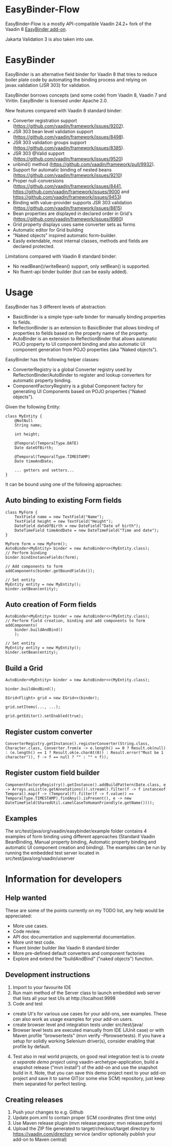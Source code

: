 # EasyBinder-Flow

EasyBinder-Flow is a mostly API-compatible Vaadin 24.2+ fork of the Vaadin 8 [EasyBinder add-on](https://github.com/ljessendk/easybinder/).

Jakarta Validation 3 is also taken into use.

# EasyBinder

EasyBinder is an alternative field binder for Vaadin 8 that tries to reduce boiler plate code by automating the binding process and relying on javax.validation (JSR 303) for validation.

EasyBinder borrows concepts (and some code) from Vaadin 8, Vaadin 7 and Viritin. EasyBinder is licensed under Apache 2.0.

New features compared with Vaadin 8 standard binder:
- Converter registration support (https://github.com/vaadin/framework/issues/9202).
- JSR 303 bean level validation support (https://github.com/vaadin/framework/issues/8498).
- JSR 303 validation groups support (https://github.com/vaadin/framework/issues/8385).
- JSR 303 @Valid support (https://github.com/vaadin/framework/issues/9520)
- unbind() method (https://github.com/vaadin/framework/pull/9932).
- Support for automatic binding of nested beans (https://github.com/vaadin/framework/issues/9210)
- Proper null-conversions (https://github.com/vaadin/framework/issues/8441, https://github.com/vaadin/framework/issues/9000 and https://github.com/vaadin/framework/issues/9453)
- Binding with value-provider supports JSR 303 validation (https://github.com/vaadin/framework/issues/8815)
- Bean properties are displayed in declared order in Grid's (https://github.com/vaadin/framework/issues/8980)
- Grid property displays uses same converter sets as forms
- Automatic editor for Grid building
- "Naked objects" inspired automatic form-builder.
- Easily extendable, most internal classes, methods and fields are declared protected.

Limitations compared with Vaadin 8 standard binder:
- No readBean()/writeBean() support, only setBean() is supported.
- No fluent-api binder builder (but can be easily added).

# Usage

EasyBinder has 3 different levels of abstraction:
- BasicBinder is a simple type-safe binder for manually binding properties to fields. 
- ReflectionBinder is an extension to BasicBinder that allows binding of properties to fields based on the property name of the property.
- AutoBinder is an extension to ReflectionBinder that allows automatic POJO property to UI component binding and also automatic UI component generation from POJO properties (aka "Naked objects").  

EasyBinder has the following helper classes:
- ConverterRegistry is a global Converter registry used by ReflectionBinder/AutoBinder to register and lookup converters for automatic property binding.
- ComponentFactoryRegistry is a global Component factory for generating UI Components based on POJO properties ("Naked objects"). 


Given the following Entity:
```
class MyEntity {
	@NotNull
	String name;
	
	int height;
	
	@Temporal(TemporalType.DATE)	
	Date dateOfBirth;
	
	@Temporal(TemporalType.TIMESTAMP)	
	Date timeAndDate;	
	
	... getters and setters...
}
```
It can be bound using one of the following approaches:
## Auto binding to existing Form fields
```
class MyForm {
	TextField name = new TextField("Name");
	TextField height = new TextField("Height");
	DateField dateOfBirth = new DateField("Date of birth");
	DateTimeField timeAndDate = new DateTimeField("Time and date"); 
}

MyForm form = new MyForm();
AutoBinder<MyEntity> binder = new AutoBinder<>(MyEntity.class);
// Perform binding 	
binder.bindInstanceFields(form);
 	
// Add components to form
addComponents(binder.getBoundFields());
 	
// Set entity
MyEntity entity = new MyEntity();
binder.setBean(entity);
```


## Auto creation of Form fields
```
AutoBinder<MyEntity> binder = new AutoBinder<>(MyEntity.class);
// Perform field creation, binding and add components to form
addComponents(
	binder.buildAndBind()
	);
	
// Set entity
MyEntity entity = new MyEntity();
binder.setBean(entity);
```
## Build a Grid
```
AutoBinder<MyEntity> binder = new AutoBinder<>(MyEntity.class);

binder.buildAndBind();

EGrid<Flight> grid = new EGrid<>(binder);

grid.setItems(..., ...);

grid.getEditor().setEnabled(true);

```


## Register custom converter
```
ConverterRegistry.getInstance().registerConverter(String.class, Character.class, Converter.from(e -> e.length() == 0 ? Result.ok(null) : (e.length() == 1 ? Result.ok(e.charAt(0)) : Result.error("Must be 1 character")), f -> f == null ? "" : "" + f));	
```
## Register custom field builder
```
ComponentFactoryRegistry().getInstance().addBuildPattern(Date.class, e -> Arrays.asList(e.getAnnotations()).stream().filter(f -> f instanceof Temporal).map(f -> (Temporal)f).filter(f -> f.value() == TemporalType.TIMESTAMP).findAny().isPresent(), e -> new DateTimeField(SharedUtil.camelCaseToHumanFriendly(e.getName())));
```

## Examples

The src/test/java/org/vaadin/easybinder/example folder contains 4 examples of form binding using different approaches (Standard Vaadin BeanBinding, Manual property binding, Automatic property binding and automatic UI component creation and binding).
The examples can be run by running the embedded test server located in src/test/java/org/vaadin/uiserver


# Information for developers

## Help wanted

These are some of the points currently on my TODO list, any help would be appreciated:
- More use cases.
- Code review.
- API doc documentation and supplemental documentation.
- More unit test code.
- Fluent binder builder like Vaadin 8 standard binder
- More pre-defined default converters and component factories
- Explore and extend the "buildAndBind" ("naked objects") function.

## Development instructions 

01. Import to your favourite IDE
2. Run main method of the Server class to launch embedded web server that lists all your test UIs at http://localhost:9998
3. Code and test
  * create UI's for various use cases for your add-ons, see examples. These can also work as usage examples for your add-on users.
  * create browser level and integration tests under src/test/java/
  * Browser level tests are executed manually from IDE (JUnit case) or with Maven profile "browsertests" (mvn verify -Pbrowsertests). If you have a setup for solidly working Selenium driver(s), consider enabling that profile by default.
4. Test also in real world projects, on good real integration test is to *create a separate demo project* using vaadin-archetype-application, build a snapshot release ("mvn install") of the add-on and use the snapshot build in it. Note, that you can save this demo project next to your add-on project and save it to same GIT(or some else SCM) repository, just keep them separated for perfect testing.

## Creating releases

1. Push your changes to e.g. Github 
2. Update pom.xml to contain proper SCM coordinates (first time only)
3. Use Maven release plugin (mvn release:prepare; mvn release:perform)
4. Upload the ZIP file generated to target/checkout/target directory to https://vaadin.com/directory service (and/or optionally publish your add-on to Maven central)

